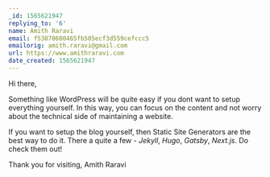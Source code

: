 ```yaml
---
_id: 1565621947
replying_to: '6'
name: Amith Raravi
email: f53870600465fb505ecf3d559cefccc5
emailorig: amith.raravi@gmail.com
url: https://www.amithraravi.com
date_created: 1565621947
---
```


Hi there,

Something like WordPress will be quite easy if you dont want to setup everything yourself. In this way, you can focus on the content and not worry about the technical side of maintaining a website.

If you want to setup the blog yourself, then Static Site Generators are the best way to do it. There a quite a few - *Jekyll*, *Hugo*, *Gatsby*, *Next.js*. Do check them out!

Thank you for visiting,
Amith Raravi